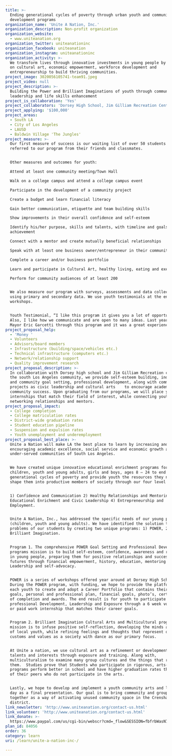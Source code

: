 ```yaml
---
title: >-
  Ending generational cycles of poverty through urban youth and community
  development programs 
organization_name: 'Unite A Nation, Inc.'
organization_description: Non-profit organization
organization_website:
  - www.uniteanation.org
organization_twitter: uniteanationinc
organization_facebook: uniteanation
organization_instagram: uniteanationinc
organization_activity: >-
  We transform lives through innovative investments in young people by focusing
  on cultural art, economic empowerment, workforce development and
  entrepreneurship to build thriving communities.
project_image: 3020056105741-team91.jpeg
project_video: null
project_description: >-
  Building the Power and Brilliant Imaginations of youth through community
  leadership and life skills enhancement
project_is_collaboration: 'Yes'
project_collaborators: 'Dorsey High School, Jim Gilliam Recreation Center'
project_applying: '$100,000'
project_areas:
  - South LA
  - City of Los Angeles
  - LAUSD
  - Baldwin Village 'The Jungles'
project_measure: >-
  Our first measure of success is our waiting list of over 50 students who are
  referred to our program from their friends and classmates.


  Other measures and outcomes for youth:

  Attend at least one community meeting/Town Hall

  Walk on a college campus and attend a college campus event

  Participate in the development of a community project

  Create a budget and learn financial literacy

  Gain better communication, etiquette and team building skills

  Show improvements in their overall confidence and self-esteem

  Identify his/her purpose, skills and talents, with timeline and goals of
  achievement

  Connect with a mentor and create mutually beneficial relationships

  Speak with at least one business owner/entrepreneur in their community

  Complete a career and/or business portfolio 

  Learn and participate in Cultural Art, healthy living, eating and exercise 

  Perform for community audiences of at least 200


  We also measure our program with surveys, assessments and data collection by
  using primary and secondary data. We use youth testimonials at the end of the
  workshops. 


  Youth Testimonial, “I like this program it gives you a lot of opportunity.
  Also, I like how we communicate and are open to many ideas. Last year I met
  Mayor Eric Garcetti through this program and it was a great experience.” Dayja
project_proposal_help:
  - 'Money '
  - Volunteers
  - Advisors/board members
  - Infrastructure (building/space/vehicles etc.)
  - Technical infrastructure (computers etc.)
  - Network/relationship support
  - Quality improvement research
project_proposal_description: >-
  In collaboration with Dorsey high school and Jim Gilliam Recreation center; in
  the south Los Angeles community, we provide self-esteem building, individual
  and community goal setting, professional development, along with community
  projects as civic leadership and cultural arts    to encourage academic and
  community success. Upon graduating from our programs, we will place youth in
  internships that match their field of interest, while connecting youth to
  networking relationships and mentors.
project_proposal_impact:
  - College completion
  - College matriculation rates
  - District-wide graduation rates
  - Student education pipeline
  - Suspension and expulsion rates
  - Youth unemployment and underemployment
project_proposal_best_place: >-
  Unite a Nation will make LA the best place to learn by increasing and
  encouraging academic excellence, social service and economic growth among
  under-served communities of South Los Angeles. 


  We have created unique innovative educational enrichment programs for
  children, youth and young adults, girls and boys, ages 8 – 24 to end
  generational cycles of poverty and provide youth the resources they need to
  shape them into productive members of society through our four level approach:


  1) Confidence and Communication 2) Healthy Relationships and Mentoring 3)
  Educational Enrichment and Civic Leadership 4) Entrepreneurship and
  Employment.


  Unite A Nation, Inc., has addressed the specific needs of our young people
  (children, youth and young adults). We have identified the solution to the
  problems of our students by creating two unique programs: 1) POWER, 2)
  Brilliant Imagination.


  Program 1. The comprehensive POWER Goal Setting and Professional Development
  programs mission is to build self-esteem, confidence, awareness and resiliency
  in young people, preparing them for positive relationships and successful
  futures through financial empowerment, history, education, mentoring and civic
  Leadership and self-advocacy. 


  POWER is a series of workshops offered year around at Dorsey High School.
  During the POWER program, with funding, we hope to provide the platform for
  each youth to create and adopt a Career Portfolio that contains their life
  goals, personal and professional plan, financial goals, photo’s, certificates
  of completion and awards. The end result is for youth to participate in
  professional Development, Leadership and Exposure through a 6 week volunteer
  or paid work internship that matches their career goals. 


  Program 2. Brilliant Imagination Cultural Arts and Multicultural program's
  mission is to infuse positive self-reflection, developing the minds and health
  of local youth, while refining feelings and thoughts that represent our
  customs and values as a society with dance as our primary focus.


  At Unite a nation, we use cultural art as a refinement or development of
  talents and interests through exposure and training. Along with,
  multiculturalism to examine many group cultures and the things that represent
  them.  Studies prove that Students who participate in rigorous, arts-based
  programs perform better in school and have higher graduation rates than that
  of their peers who do not participate in the arts.


  Lastly, we hope to develop and implement a youth community arts and leadership
  day as a final presentation. Our goal is to bring community and groups
  together as a way of activating unused community space in the Crenshaw
  district.
link_newsletter: 'http://www.uniteanation.org/contact-us.html'
link_volunteer: 'http://www.uniteanation.org/contact-us.html'
link_donate: >-
  https://www.paypal.com/us/cgi-bin/webscr?cmd=_flow&SESSION=fbfrbWasN7UwvAtj_S-thU6yPznNOUaBV_npeODH4Gi7Db_KGYaMrav24f8&dispatch=5885d80a13c0db1f8e263663d3faee8d4fe1dd75ca3bd4f11d72275b28239088
plan_id: 84056
order: 36
category: learn
uri: /learn/unite-a-nation-inc-/

---
```

